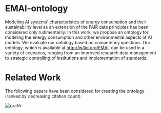 # EMAI-ontology
Modeling AI systems' characteristics of energy consumption and their sustainability level as an extension of the FAIR data principles has been considered only rudimentarily. In this work, we propose an ontology for modeling the energy consumption and other environmental aspects of AI models. We evaluate our ontology based on competency questions. Our ontology, which is available at http://w3id.org/EMAI, can be used in a variety of scenarios, ranging from an improved research data management to strategic controlling of institutions and implementation of standards. 

# Related Work
The following papers have been considered for creating the ontology (ranked by decreasing citation count):

![grafik](https://user-images.githubusercontent.com/5419543/156885466-1be3b3c5-750d-4a91-9265-29e8c577d2e1.png)
